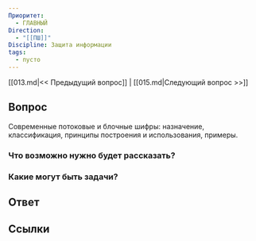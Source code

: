 ```yaml
---
Приоритет:
  - ГЛАВНЫЙ
Direction:
  - "[[ПШ]]" 
Discipline: Защита информации 
tags:
  - пусто
---
```

[[013.md|<< Предыдущий вопрос]] | [[015.md|Следующий вопрос >>]]
## Вопрос

Современные потоковые и блочные шифры: назначение, классификация, принципы построения и использования, примеры.

### Что возможно нужно будет рассказать?

### Какие могут быть задачи?

## Ответ

## Ссылки
